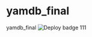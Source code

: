 # yamdb_final
yamdb_final
![Deploy badge](https://github.com/YuriyPukinskis/yamdb_final/actions/workflows/yamdb_workflow.yml/badge.svg)
111
